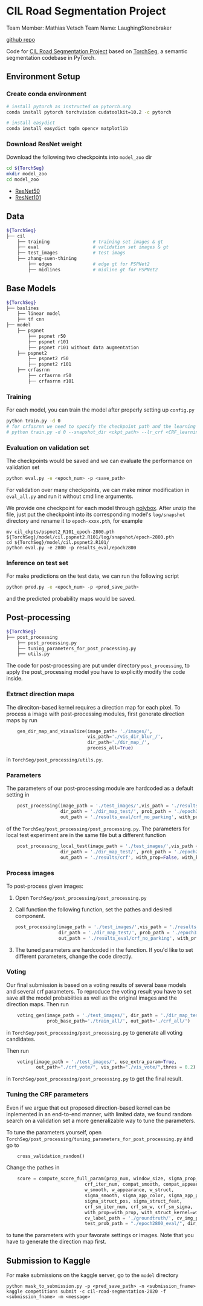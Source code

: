 # CIL Road Segmentation Project

Team Member: Mathias Vetsch
Team Name: LaughingStonebraker

[github repo](https://github.com/lxxue/TorchSeg)

Code for [CIL Road Segmentation Project](https://www.kaggle.com/c/cil-road-segmentation-2020/) based on [TorchSeg](https://github.com/ycszen/TorchSeg), a semantic segmentation codebase in PyTorch.

## Environment Setup

### Create conda environment
```bash
# install pytorch as instructed on pytorch.org
conda install pytorch torchvision cudatoolkit=10.2 -c pytorch

# install easydict
conda install easydict tqdm opencv matplotlib
```

### Download ResNet weight

Download the following two checkpoints into `model_zoo` dir
```bash
cd ${TorchSeg}
mkdir model_zoo
cd model_zoo
```

* [ResNet50](https://drive.google.com/file/d/1iEshXXzI3tCexo2CH92TNNOyizf2R_db/view?usp=sharing)
* [ResNet101](https://drive.google.com/file/d/1iEshXXzI3tCexo2CH92TNNOyizf2R_db/view?usp=sharing)

## Data
```bash
${TorchSeg}
├── cil
    ├── training                # training set images & gt
    ├── eval                    # validation set images & gt
    ├── test_images             # test imags
    ├── zhang-suen-thining
        ├── edges               # edge gt for PSPNet2
        ├── midlines            # midline gt for PSPNet2
```

## Base Models
```bash
${TorchSeg}
├── baslines
    ├── linear model
    ├── tf cnn
├── model
    ├── pspnet
        ├── pspnet r50
        ├── pspnet r101
        ├── pspnet r101 without data augmentation
    ├── pspnet2
        ├── pspnet2 r50
        ├── pspnet2 r101
    ├── crfasrnn
        ├── crfasrnn r50
        ├── crfasrnn r101
```

### Training
For each model, you can train the model after properly setting up `config.py`
```bash
python train.py -d 0
# for crfasrnn we need to specify the checkpoint path and the learning rate for crf part
# python train.py -d 0 --snapshot_dir <ckpt_path> --lr_crf <CRF_learning_rate>
```

### Evaluation on validation set
The checkpoints would be saved and we can evaluate the performance on validation set
```bash
python eval.py -e <epoch_num> -p <save_path>
```

For validation over many checkpoints, we can make minor modification in `eval_all.py` and run it without cmd line arguments.

We provide one checkpoint for each model through [polybox](https://polybox.ethz.ch/index.php/s/G5wRD4Raoj5Txy7). After unzip the file, just put the checkpoint into its corresponding model's `log/snapshot` directory and rename it to `epoch-xxxx.pth`, for example
```
mv cil_ckpts/pspnet2_R101_epoch-2800.pth ${TorchSeg}/model/cil.pspnet2.R101/log/snapshot/epoch-2800.pth
cd ${TorchSeg}/model/cil.pspnet2.R101/
python eval.py -e 2800 -p results_eval/epoch2800
```



### Inference on test set
For make predictions on the test data, we can run the following script
```bash
python pred.py -e <epoch_num> -p <pred_save_path>
```
and the predicted probability maps would be saved.

## Post-processing

```bash
${TorchSeg}
├── post_processing
    ├── post_processing.py
    ├── tuning_parameters_for_post_processing.py
    ├── utils.py
```

The code for post-processing are put under directory `post_processing`, to apply the post_processing model you have to explicitly modify the code inside.

### Extract direction maps
The direciton-based kernel requires a direction map for each pixel. To process a image with post-processing modules, first generate direction maps by run

```python
    gen_dir_map_and_visualize(image_path= './images/',
                              vis_path='./vis_dir_blur_/',
                              dir_path='./dir_map_/',
                              process_all=True)
```

in `TorchSeg/post_processing/utils.py`.

### Parameters
The parameters of our post-processing module are hardcoded as a default setting in 

```python
    post_processing(image_path = './test_images/',vis_path = './results_eval/vis_crf_no_parking',
                    dir_path = './dir_map_test/', prob_path = './epoch3000_test/',
                    out_path = './results_eval/crf_no_parking', with_prop=False, with_kernel=False)
```

of the `TorchSeg/post_processing/post_processing.py`. The parameters for local test experiment are in the same file but a different function

```python
    post_processing_local_test(image_path = './test_images/',vis_path = './results/vis_crf',
                    dir_path = './dir_map_test/', prob_path = './epoch2800_test/',
                    out_path = './results/crf', with_prop=False, with_kernel=False)
```

### Process images
To post-process given images: 

1. Open `TorchSeg/post_processing/post_processing.py`
    
2. Call function the following function, set the pathes and desired component.
    
    ```python
    post_processing(image_path = './test_images/',vis_path = './results_eval/vis_crf_no_parking',
                    dir_path = './dir_map_test/', prob_path = './epoch3000_test/',
                    out_path = './results_eval/crf_no_parking', with_prop=False, with_kernel=False)
    ```
    
3. The tuned parameters are hardcoded in the function. If you'd like to set different parameters, change the code directly.

### Voting
Our final submission is based on a voting results of several base models and several crf parameters. To reproduce the voting result you have to set save all the model probabiities as well as the original images and the direction maps. Then run

```python
    voting_gen(image_path = './test_images/', dir_path = './dir_map_test/', 
               prob_base_path='./train_all/', out_path='./crf_all/')
```

in `TorchSeg/post_processing/post_processing.py` to generate all voting candidates.

Then run

```python
    voting(image_path = './test_images/', use_extra_param=True, 
           out_path="./crf_vote/", vis_path="./vis_vote/",thres = 0.2)
```
    
in `TorchSeg/post_processing/post_processing.py` to get the final result.

### Tuning the CRF parameters
Even if we argue that out proposed direction-based kernel can be inplemented in an end-to-end manner, with limited data, we found random search on a validation set a more generalizable way to tune the parameters.

To tune the parameters yourself, open `TorchSeg/post_processing/tuning_parameters_for_post_processing.py` and go to

```python
    cross_validation_random()
```

Change the pathes in 

```python
    score = compute_score_full_param(prop_num, window_size, sigma_prop_color, sigma_prop_pos,
                             crf_iter_num, compat_smooth, compat_appearance, compat_struct, 
                             w_smooth, w_appearance, w_struct,
                             sigma_smooth, sigma_app_color, sigma_app_pos,
                             sigma_struct_pos, sigma_struct_feat,
                             crf_sm_iter_num, crf_sm_w, crf_sm_sigma,
                             with_prop=with_prop, with_struct_kernel=with_struct_kernel, use_sm_crf=use_sm_crf, 
                             cv_label_path = './groundtruth/', cv_img_path = './images/', 
                             test_prob_path = "./epoch2800_eval/", dir_path = './dir_map_train/')
 ```

to tune the parameters with your favorate settings or images. Note that you have to generate the direction map first.

## Submission to Kaggle
For make submissions on the kaggle server, go to the `model` directory
```
python mask_to_submission.py -p <pred_save_path> -n <submission_fname>
kaggle competitions submit -c cil-road-segmentation-2020 -f <submission_fname> -m <message>
``` 
